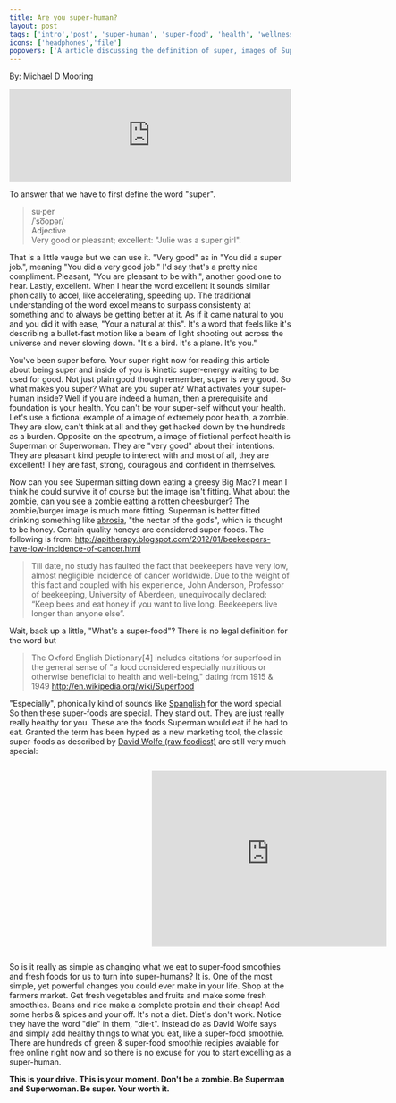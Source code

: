 ```yaml
---
title: Are you super-human?
layout: post
tags: ['intro','post', 'super-human', 'super-food', 'health', 'wellness']
icons: ['headphones','file'] 
popovers: ['A article discussing the definition of super, images of Super-Human and the choice it takes to become Super-Human. By Michael D Mooring']
---
```

By: Michael D Mooring

<iframe width="100%" height="166" scrolling="no" frameborder="no" src="https://w.soundcloud.com/player/?url=http%3A%2F%2Fapi.soundcloud.com%2Ftracks%2F88742975"></iframe>

To answer that we have to first define the word "super". 

>su·per  
>/ˈso͞opər/  
>Adjective  
>Very good or pleasant; excellent: "Julie was a super girl".

That is a little vauge but we can use it. "Very good" as in "You did a super job.", meaning "You did a very good job." I'd say that's a pretty nice compliment. Pleasant, "You are pleasant to be with.", another good one to hear. Lastly, excellent. When I hear the word excellent it sounds similar phonically to accel, like accelerating, speeding up. The traditional understanding of the word excel means to surpass consistenty at something and to always be getting better at it. As if it came natural to you and you did it with ease, "Your a natural at this". It's a word that feels like it's describing a bullet-fast motion like a beam of light shooting out across the universe and never slowing down. "It's a bird. It's a plane. It's you." 

You've been super before. Your super right now for reading this article about being super and inside of you is kinetic super-energy waiting to be used for good. Not just plain good though remember, super is very good. So what makes you super? What are you super at? What activates your super-human inside? Well if you are indeed a human, then a prerequisite and foundation is your health. You can't be your super-self without your health. Let's use a fictional example of a image of extremely poor health, a zombie. They are slow, can't think at all and they get hacked down by the hundreds as a burden. Opposite on the spectrum, a image of fictional perfect health is Superman or Superwoman. They are "very good" about their intentions. They are pleasant kind people to interect with and most of all, they are excellent! They are fast, strong, couragous and confident in themselves. 

Now can you see Superman sitting down eating a greesy Big Mac? I mean I think he could survive it of course but the image isn't fitting. What about the zombie, can you see a zombie eatting a rotten cheesburger? The zombie/burger image is much more fitting. Superman is better fitted drinking something like [abrosia](http://en.wikipedia.org/wiki/Ambrosia), "the nectar of the gods", which is thought to be honey. Certain quality honeys are considered super-foods. The following is from: http://apitherapy.blogspot.com/2012/01/beekeepers-have-low-incidence-of-cancer.html

>Till date, no study has faulted the fact that beekeepers have very low, almost negligible incidence of cancer worldwide. Due to the weight of this fact and coupled with his experience, John Anderson, Professor of beekeeping, University of Aberdeen, unequivocally declared: “Keep bees and eat honey if you want to live long. Beekeepers live longer than anyone else”.

Wait, back up a little, "What's a super-food"? There is no legal definition for the word but 

>The Oxford English Dictionary[4] includes citations for superfood in the general sense of "a food considered especially nutritious or otherwise beneficial to health and well-being," dating from 1915 & 1949
http://en.wikipedia.org/wiki/Superfood

"Especially", phonically kind of sounds like [Spanglish](http://en.wikipedia.org/wiki/Spanglish) for the word special. So then these super-foods are special. They stand out. They are just really really healthy for you. These are the foods Superman would eat if he had to eat. Granted the term has been hyped as a new marketing tool, the classic super-foods as described by [David Wolfe (raw foodiest)](http://en.wikipedia.org/wiki/David_Wolfe_(raw_foodist)) are still very much special:

<iframe width="420" height="315" src="http://www.youtube.com/embed/GRW06fGPHPE" frameborder="0" allowfullscreen style="margin: 13px 255px;"></iframe>

So is it really as simple as changing what we eat to super-food smoothies and fresh foods for us to turn into super-humans? It is. One of the most simple, yet powerful changes you could ever make in your life. Shop at the farmers market. Get fresh vegetables and fruits and make some fresh smoothies. Beans and rice make a complete protein and their cheap! Add some herbs & spices and your off. It's not a diet. Diet's don't work. Notice they have the word "die" in them, "die·t". Instead do as David Wolfe says and simply add healthy things to what you eat, like a super-food smoothie. There are hundreds of green & super-food smoothie recipies avaiable for free online right now and so there is no excuse for you to start excelling as a super-human. 

**This is your drive. This is your moment. Don't be a zombie. Be Superman and Superwoman. Be super. Your worth it.**